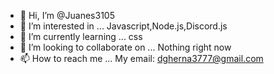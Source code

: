 - 👋 Hi, I’m @Juanes3105
- 👀 I’m interested in ... Javascript,Node.js,Discord.js
- 🌱 I’m currently learning ... css
- 💞️ I’m looking to collaborate on ... Nothing right now
- 📫 How to reach me ... My email: dgherna3777@gmail.com

<!---
Juanes3105/Juanes3105 is a ✨ special ✨ repository because its `README.md` (this file) appears on your GitHub profile.
You can click the Preview link to take a look at your changes.
--->

